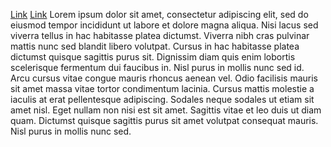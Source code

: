 [Link](link.md)
[Link](C.md)
Lorem ipsum dolor sit amet, consectetur adipiscing elit, sed do eiusmod tempor incididunt ut labore et dolore magna aliqua. Nisi lacus sed viverra tellus in hac habitasse platea dictumst. Viverra nibh cras pulvinar mattis nunc sed blandit libero volutpat. Cursus in hac habitasse platea dictumst quisque sagittis purus sit. Dignissim diam quis enim lobortis scelerisque fermentum dui faucibus in. Nisl purus in mollis nunc sed id. Arcu cursus vitae congue mauris rhoncus aenean vel. Odio facilisis mauris sit amet massa vitae tortor condimentum lacinia. Cursus mattis molestie a iaculis at erat pellentesque adipiscing. Sodales neque sodales ut etiam sit amet nisl. Eget nullam non nisi est sit amet. Sagittis vitae et leo duis ut diam quam. Dictumst quisque sagittis purus sit amet volutpat consequat mauris. Nisl purus in mollis nunc sed.
